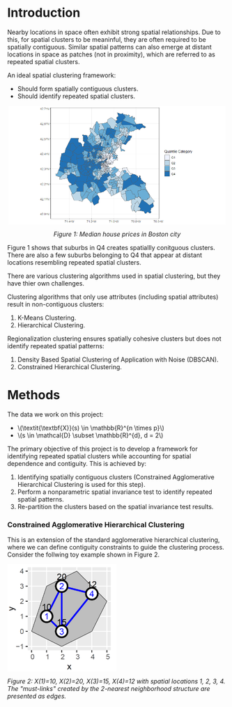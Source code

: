# Introduction

Nearby locations in space often exhibit strong spatial relationships. Due to this, for spatial clusters to be meaninful, they are often required to be spatially contiguous. Similar spatial patterns can also emerge at distant locations in space as patches (not in proximity), which are referred to as repeated spatial clusters.

An ideal spatial clustering framework:
- Should form spatially contiguous clusters.
- Should identify repeated spatial clusters.

<div style="text-align: center;">
  <img src="images/Plot1.png" width="500" alt="Spatial Clusters">
  <p style="margin-top: 10px; font-style: italic;">Figure 1: Median house prices in Boston city</p>
</div>

Figure 1 shows that suburbs in Q4 creates spatiallly conitguous clusters. There are also a few suburbs belonging to Q4 that appear at distant locations resembling repeated spatial clusters.

There are various clustering algorithms used in spatial clustering, but they have thier own challenges.

Clustering algorithms that only use attributes (including spatial attributes) result in non-contiguous clusters:
1. K-Means Clustering.
2. Hierarchical Clustering.

Regionalization clustering ensures spatially cohesive clusters but does not identify repeated spatial patterns:
1. Density Based Spatial Clustering of Application with Noise (DBSCAN).
2. Constrained Hierarchical Clustering.


# Methods

The data we work on this project:
- \\(\textit{\textbf{X}}(s) \in \mathbb{R}^{n \times p}\\)
- \\(s \in \mathcal{D} \subset \mathbb{R}^{d}, d = 2\\)

The primary objective of this project is to develop a framework for identifying repeated spatial clusters while accounting for spatial dependence and contiguity. This is achieved by:
1. Identifying spatially contiguous clusters (Constrained Agglomerative Hierarchical Clustering is used for this step).
2. Perform a nonparametric spatial invariance test to identify repeated spatial patterns.
3. Re-partition the clusters based on the spatial invariance test results.

### Constrained Agglomerative Hierarchical Clustering

This is an extension of the standard agglomerative hierarchical clustering, where we can define contiguity constraints to guide the clustering process. Consider the follwing toy example shown in Figure 2.

<div style="text-align: left;">
  <img src="images/Plot2.png" width="250" alt="Toy Example">
  <p style="margin-top: 10px; font-style: italic;">Figure 2: X(1)=10, X(2)=20, X(3)=15, X(4)=12 with spatial locations 1, 2, 3, 4. The "must-links" created by the 2-nearest neighborhood structure are presented as edges.</p>
</div>
